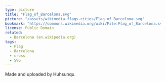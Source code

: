 ```yaml
---
type: picture
title: "Flag_of_Barcelona.svg"
picture: "/assets/wikimedia-flags-cities/Flag_of_Barcelona.svg"
bookmark: "https://commons.wikimedia.org/wiki/File:Flag_of_Barcelona.svg"
license: Public Domain
related:
  - Barcelona (en.wikipedia.org)
tags:
  - Flag
  - Barcelona
  - cross
  - SVG
---
```

Made and uploaded by Huhsunqu. 